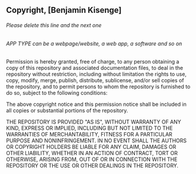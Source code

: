 ## Copyright, [Benjamin Kisenge]

###### Please delete this line and the next one
###### APP TYPE can be a webpage/website, a web app, a software and so on

Permission is hereby granted, free of charge, to any person obtaining a copy of this repository and associated documentation files, to deal in the repository without restriction, including without limitation the rights to use, copy, modify, merge, publish, distribute, sublicense, and/or sell copies of the repository, and to permit persons to whom the repository is furnished to do so, subject to the following conditions:

The above copyright notice and this permission notice shall be included in all copies or substantial portions of the repository.

THE REPOSITORY IS PROVIDED "AS IS", WITHOUT WARRANTY OF ANY KIND, EXPRESS OR IMPLIED, INCLUDING BUT NOT LIMITED TO THE WARRANTIES OF MERCHANTABILITY, FITNESS FOR A PARTICULAR PURPOSE AND NONINFRINGEMENT. IN NO EVENT SHALL THE AUTHORS OR COPYRIGHT HOLDERS BE LIABLE FOR ANY CLAIM, DAMAGES OR OTHER LIABILITY, WHETHER IN AN ACTION OF CONTRACT, TORT OR OTHERWISE, ARISING FROM, OUT OF OR IN CONNECTION WITH THE REPOSITORY OR THE USE OR OTHER DEALINGS IN THE REPOSITORY.
